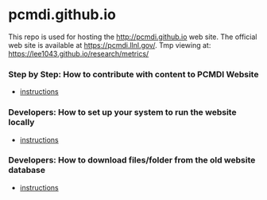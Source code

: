 pcmdi.github.io
===============

This repo is used for hosting the http://pcmdi.github.io web site. The official web site is available at https://pcmdi.llnl.gov/.  Tmp viewing at: https://lee1043.github.io/research/metrics/

### Step by Step: How to contribute with content to PCMDI Website 
*  [instructions](https://github.com/PCMDI/pcmdi.github.io/wiki/How-to-contribute-with-Content-----Step-by-Step)

### Developers: How to set up your system to run the website locally 
* [instructions](https://github.com/aims-group/intern/wiki/Start)

### Developers: How to download files/folder from the old website database
* [instructions](https://github.com/PCMDI/pcmdi.github.io/wiki/How-to-download-files-folder-from-the-old-website-database)
